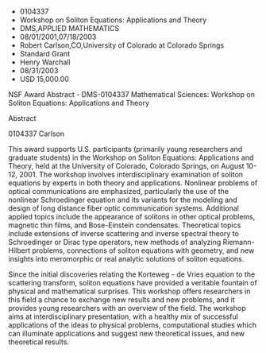 
* 0104337
* Workshop on Soliton Equations: Applications and Theory
* DMS,APPLIED MATHEMATICS
* 08/01/2001,07/18/2003
* Robert Carlson,CO,University of Colorado at Colorado Springs
* Standard Grant
* Henry Warchall
* 08/31/2003
* USD 15,000.00

NSF Award Abstract - DMS-0104337 Mathematical Sciences: Workshop on Soliton
Equations: Applications and Theory

Abstract

0104337 Carlson

This award supports U.S. participants (primarily young researchers and graduate
students) in the Workshop on Soliton Equations: Applications and Theory, held at
the University of Colorado, Colorado Springs, on August 10-12, 2001. The
workshop involves interdisciplinary examination of soliton equations by experts
in both theory and applications. Nonlinear problems of optical communications
are emphasized, particularly the use of the nonlinear Schroedinger equation and
its variants for the modeling and design of long distance fiber optic
communication systems. Additional applied topics include the appearance of
solitons in other optical problems, magnetic thin films, and Bose-Einstein
condensates. Theoretical topics include extensions of inverse scattering and
inverse spectral theory to Schroedinger or Dirac type operators, new methods of
analyzing Riemann-Hilbert problems, connections of soliton equations with
geometry, and new insights into meromorphic or real analytic solutions of
soliton equations.

Since the initial discoveries relating the Korteweg - de Vries equation to the
scattering transform, soliton equations have provided a veritable fountain of
physical and mathematical surprises. This workshop offers researchers in this
field a chance to exchange new results and new problems, and it provides young
researchers with an overview of the field. The workshop aims at
interdisciplinary presentation, with a healthy mix of successful applications of
the ideas to physical problems, computational studies which can illuminate
applications and suggest new theoretical issues, and new theoretical results.


